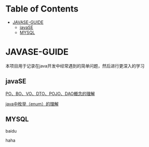 # Table of Contents

* [JAVASE-GUIDE](#javase-guide)
  * [javaSE](#javase)
  * [MYSQL](#mysql)


# JAVASE-GUIDE

本项目用于记录在java开发中经常遇到的简单问题，然后进行更深入的学习







## javaSE

[PO、BO、VO、DTO、POJO、DAO概念的理解](https://github.com/lgaBug/JAVASE-GUIDE/blob/master/javaSE/java%E4%B8%AD%E6%9E%9A%E4%B8%BE%EF%BC%88enum%EF%BC%89%E7%9A%84%E7%90%86%E8%A7%A3.md)

[java中枚举（enum）的理解](<https://github.com/lgaBug/JAVASE-GUIDE/blob/master/javaSE/java%E4%B8%AD%E6%9E%9A%E4%B8%BE%EF%BC%88enum%EF%BC%89%E7%9A%84%E7%90%86%E8%A7%A3.md>)

### 



## MYSQL

baidu

haha

